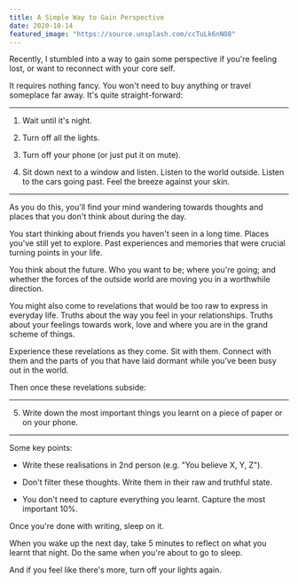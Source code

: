 ```yaml
---
title: A Simple Way to Gain Perspective
date: 2020-10-14
featured_image: "https://source.unsplash.com/ccTuLk6nNO8"
---
```


Recently, I stumbled into a way to gain some perspective if you're feeling lost, or want to reconnect with your core self.

It requires nothing fancy. You won't need to buy anything or travel someplace far away. It's quite straight-forward:

***

1. Wait until it's night.

2. Turn off all the lights.

3. Turn off your phone (or just put it on mute).

4. Sit down next to a window and listen. Listen to the world outside. Listen to the cars going past. Feel the breeze against your skin.

***

As you do this, you'll find your mind wandering towards thoughts and places that you don't think about during the day.

You start thinking about friends you haven't seen in a long time. Places you've still yet to explore. Past experiences and memories that were crucial turning points in your life.

You think about the future. Who you want to be; where you're going; and whether the forces of the outside world are moving you in a worthwhile direction.

You might also come to revelations that would be too raw to express in everyday life. Truths about the way you feel in your relationships. Truths about your feelings towards work, love and where you are in the grand scheme of things.

Experience these revelations as they come. Sit with them. Connect with them and the parts of you that have laid dormant while you've been busy out in the world.

Then once these revelations subside:

***

5. Write down the most important things you learnt on a piece of paper or on your phone.

***

Some key points:

- Write these realisations in 2nd person (e.g. "You believe X, Y, Z").

- Don't filter these thoughts. Write them in their raw and truthful state.

- You don't need to capture everything you learnt. Capture the most important 10%.

Once you're done with writing, sleep on it.

When you wake up the next day, take 5 minutes to reflect on what you learnt that night. Do the same when you're about to go to sleep.

And if you feel like there's more, turn off your lights again.